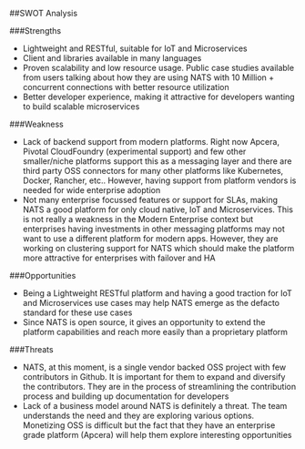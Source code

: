 ##SWOT Analysis

###Strengths
* Lightweight and RESTful, suitable for IoT and Microservices
* Client and libraries available in many languages
* Proven scalability and low resource usage. Public case studies available from users talking about how they are using NATS with 10 Million + concurrent connections with better resource utilization
* Better developer experience, making it attractive for developers wanting to build scalable microservices

###Weakness
* Lack of backend support from modern platforms. Right now Apcera, Pivotal CloudFoundry (experimental support) and few other smaller/niche platforms support this as a messaging layer and there are third party OSS connectors for many other platforms like Kubernetes, Docker, Rancher, etc.. However, having support from platform vendors is needed for wide enterprise adoption
* Not many enterprise focussed features or support for SLAs, making NATS a good platform for only cloud native, IoT and Microservices. This is not really a weakness in the Modern Enterprise context but enterprises having investments in other messaging platforms may not want to use a different platform for modern apps. However, they are working on clustering support for NATS which should make the platform more attractive for enterprises with failover and HA

###Opportunities
* Being a Lightweight RESTful platform and having a good traction for IoT and Microservices use cases may help NATS emerge as the defacto standard for these use cases
* Since NATS is open source, it gives an opportunity to extend the platform capabilities and reach more easily than a proprietary platform

###Threats
* NATS, at this moment, is a single vendor backed OSS project with few contributors in Github. It is important for them to expand and diversify the contributors. They are in the process of streamlining the contribution process and building up documentation for developers
* Lack of a business model around NATS is definitely a threat. The team understands the need and they are exploring various options. Monetizing OSS is difficult but the fact that they have an enterprise grade platform (Apcera) will help them explore interesting opportunities

